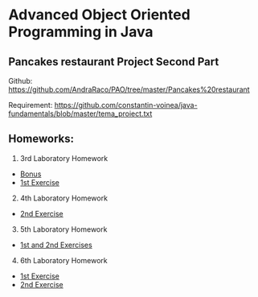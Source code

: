 # Advanced Object Oriented Programming in Java

## Pancakes restaurant Project Second Part
Github: https://github.com/AndraRaco/PAO/tree/master/Pancakes%20restaurant

Requirement: https://github.com/constantin-voinea/java-fundamentals/blob/master/tema_proiect.txt

## Homeworks: 
1. 3rd Laboratory Homework
  * [Bonus](https://github.com/AndraRaco/PAO/tree/master/Teme/Tema%20Laborator%203/Bonus)
  * [1st Exercise](https://github.com/AndraRaco/PAO/tree/master/Teme/Tema%20Laborator%203/Exercitiu%201)
  
2. 4th Laboratory Homework
  * [2nd Exercise](https://github.com/AndraRaco/PAO/tree/master/Teme/Tema%20Laborator%204/Exercitiul%202)
  
3. 5th Laboratory Homework
  * [1st and 2nd Exercises](https://github.com/AndraRaco/PAO/tree/master/Teme/Tema%20Laborator%205)

4. 6th Laboratory Homework
  * [1st Exercise](https://github.com/AndraRaco/PAO/tree/master/Teme/Tema%20Laborator%206/src/exercitiul1)
  * [2nd Exercise](https://github.com/AndraRaco/PAO/tree/master/Teme/Tema%20Laborator%206/src/exercitiul2)
